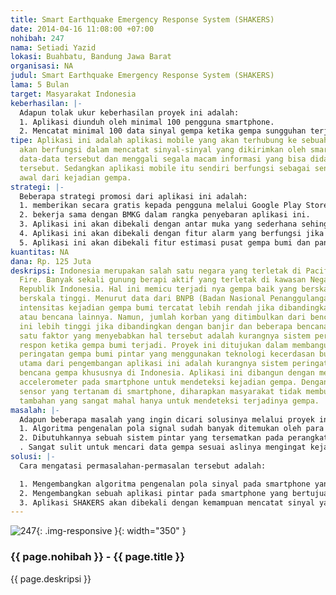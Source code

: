 ```yaml
---
title: Smart Earthquake Emergency Response System (SHAKERS)
date: 2014-04-16 11:08:00 +07:00
nohibah: 247
nama: Setiadi Yazid
lokasi: Buahbatu, Bandung Jawa Barat
organisasi: NA
judul: Smart Earthquake Emergency Response System (SHAKERS)
lama: 5 Bulan
target: Masyarakat Indonesia
keberhasilan: |-
  Adapun tolak ukur keberhasilan proyek ini adalah:
  1. Aplikasi diunduh oleh minimal 100 pengguna smartphone.
  2. Mencatat minimal 100 data sinyal gempa ketika gempa sungguhan terjadi.
tipe: Aplikasi ini adalah aplikasi mobile yang akan terhubung ke sebuah server. Server
  akan berfungsi dalam mencatat sinyal-sinyal yang dikirimkan oleh smartphone, mengolah
  data-data tersebut dan menggali segala macam informasi yang bisa didapat dari data-data
  tersebut. Sedangkan aplikasi mobile itu sendiri berfungsi sebagai sensor dan pengidentifikasi
  awal dari kejadian gempa.
strategi: |-
  Beberapa strategi promosi dari aplikasi ini adalah:
  1. memberikan secara gratis kepada pengguna melalui Google Play Store ataupun unduh langsung.
  2. bekerja sama dengan BMKG dalam rangka penyebaran aplikasi ini.
  3. Aplikasi ini akan dibekali dengan antar muka yang sederhana sehingga mudah untuk digunakan.
  4. Aplikasi ini akan dibekali dengan fitur alarm yang berfungsi jika gempa bumi terjadi.
  5. Aplikasi ini akan dibekali fitur estimasi pusat gempa bumi dan panduan evakuasi.
kuantitas: NA
dana: Rp. 125 Juta
deskripsi: Indonesia merupakan salah satu negara yang terletak di Pacific Ring of
  Fire. Banyak sekali gunung berapi aktif yang terletak di kawasan Negara Kesatuan
  Republik Indonesia. Hal ini memicu terjadi nya gempa baik yang berskala rendah maupun
  berskala tinggi. Menurut data dari BNPB (Badan Nasional Penanggulangan Bencana),
  intensitas kejadian gempa bumi tercatat lebih rendah jika dibandingkan dengan banjir
  atau bencana lainnya. Namun, jumlah korban yang ditimbulkan dari bencana gempa bumi
  ini lebih tinggi jika dibandingkan dengan banjir dan beberapa bencana lainnya. Salah
  satu faktor yang menyebabkan hal tersebut adalah kurangnya sistem peringatan dan
  respon ketika gempa bumi terjadi. Proyek ini ditujukan dalam membangun sebuah sistem
  peringatan gempa bumi pintar yang menggunakan teknologi kecerdasan buatan. Alasan
  utama dari pengembangan aplikasi ini adalah kurangnya sistem peringatan terhadap
  bencana gempa khususnya di Indonesia. Aplikasi ini dibangun dengan memanfaatkan
  accelerometer pada smartphone untuk mendeteksi kejadian gempa. Dengan memanfaatkan
  sensor yang tertanam di smartphone, diharapkan masyarakat tidak membutuhkan perangkat
  tambahan yang sangat mahal hanya untuk mendeteksi terjadinya gempa.
masalah: |-
  Adapun beberapa masalah yang ingin dicari solusinya melalui proyek ini adalah sebagai berikut:
  1. Algoritma pengenalan pola signal sudah banyak ditemukan oleh para peneliti. Namun, algoritma pengenalan pola signal yang ringan (light-weight), cepat dan akurat masih sulit ditemukan. Seperti kita ketahui, sumber daya smartphone tentunya tidak sebesar komputer atau laptop. Untuk itu, kebutuhan akan algoritma tersebut sangatlah tinggi.
  2. Dibutuhkannya sebuah sistem pintar yang tersematkan pada perangkat sehari-hari guna memberikan informasi terkait gempa.
  . Sangat sulit untuk mencari data gempa sesuai aslinya mengingat kejadian gempa sangat tidak bisa diprediksi.
solusi: |-
  Cara mengatasi permasalahan-permasalan tersebut adalah:

  1. Mengembangkan algoritma pengenalan pola sinyal pada smartphone yang ringan, cepat dan akurat. Kita sudah publikasikan perkembangannya melalui dua publikasi ilmiah di konferensi internasional.
  2. Mengembangkan sebuah aplikasi pintar pada smartphone yang bertujuan untuk mengenali kejadian gempa dengan memanfaatkan accelerometer dari smartphone. Aplikasi ini akan dikembangkan pada platform Android.
  3. Aplikasi SHAKERS akan dibekali dengan kemampuan mencatat sinyal yang dihasilkan oleh smartphone ketika terjadi guncangan. Selain itu aplikasi ini akan dibekali juga dengan kecerdasan untuk mengidentifikasi mana guncangan gempa dan mana yang bukan. Aplikasi ini akan kita sebarkan secara gratis melalui Google Play Store atau unduh langsung. Dengan banyaknya pengguna smartphone mengunduh aplikasi ini, akan semakin banyak data yang bisa kita dapatkan langsung dari pengguna ketika gempa terjadi.
---
```


![247](/static/img/hibahcms/247.png){: .img-responsive }{: width="350" }

### {{ page.nohibah }} - {{ page.title }}

{{ page.deskripsi }}

